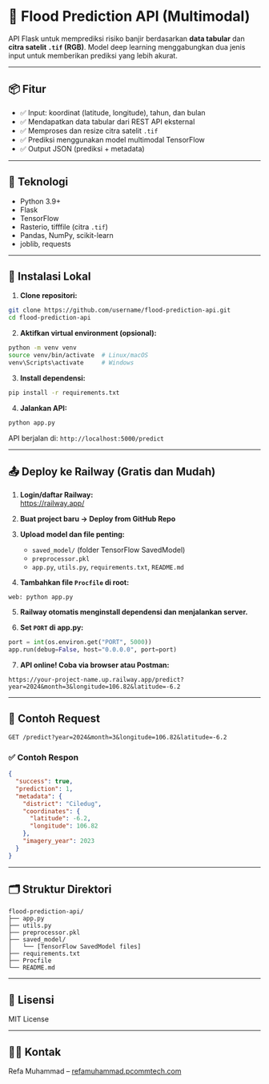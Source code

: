 # 🌊 Flood Prediction API (Multimodal)

API Flask untuk memprediksi risiko banjir berdasarkan **data tabular** dan **citra satelit `.tif` (RGB)**. Model deep learning menggabungkan dua jenis input untuk memberikan prediksi yang lebih akurat.

---

## 📦 Fitur

- ✅ Input: koordinat (latitude, longitude), tahun, dan bulan
- ✅ Mendapatkan data tabular dari REST API eksternal
- ✅ Memproses dan resize citra satelit `.tif`
- ✅ Prediksi menggunakan model multimodal TensorFlow
- ✅ Output JSON (prediksi + metadata)

---

## 🧠 Teknologi

- Python 3.9+
- Flask
- TensorFlow
- Rasterio, tifffile (citra `.tif`)
- Pandas, NumPy, scikit-learn
- joblib, requests

---

## 🚀 Instalasi Lokal

1. **Clone repositori:**

```bash
git clone https://github.com/username/flood-prediction-api.git
cd flood-prediction-api
```

2. **Aktifkan virtual environment (opsional):**

```bash
python -m venv venv
source venv/bin/activate  # Linux/macOS
venv\Scripts\activate     # Windows
```

3. **Install dependensi:**

```bash
pip install -r requirements.txt
```

4. **Jalankan API:**

```bash
python app.py
```

API berjalan di: `http://localhost:5000/predict`

---

## 📤 Deploy ke Railway (Gratis dan Mudah)

1. **Login/daftar Railway:**  
   https://railway.app/

2. **Buat project baru → Deploy from GitHub Repo**

3. **Upload model dan file penting:**

   - `saved_model/` (folder TensorFlow SavedModel)
   - `preprocessor.pkl`
   - `app.py`, `utils.py`, `requirements.txt`, `README.md`

4. **Tambahkan file `Procfile` di root:**

```
web: python app.py
```

5. **Railway otomatis menginstall dependensi dan menjalankan server.**

6. **Set `PORT` di app.py:**

```python
port = int(os.environ.get("PORT", 5000))
app.run(debug=False, host="0.0.0.0", port=port)
```

7. **API online! Coba via browser atau Postman:**

```
https://your-project-name.up.railway.app/predict?year=2024&month=3&longitude=106.82&latitude=-6.2
```

---

## 📎 Contoh Request

```http
GET /predict?year=2024&month=3&longitude=106.82&latitude=-6.2
```

### ✅ Contoh Respon

```json
{
  "success": true,
  "prediction": 1,
  "metadata": {
    "district": "Ciledug",
    "coordinates": {
      "latitude": -6.2,
      "longitude": 106.82
    },
    "imagery_year": 2023
  }
}
```

---

## 🗂 Struktur Direktori

```
flood-prediction-api/
├── app.py
├── utils.py
├── preprocessor.pkl
├── saved_model/
│   └── [TensorFlow SavedModel files]
├── requirements.txt
├── Procfile
└── README.md
```

---

## 📜 Lisensi

MIT License

---

## 🙋‍♂️ Kontak

Refa Muhammad – [refamuhammad.pcommtech.com](https://refamuhammad.pcommtech.com)
